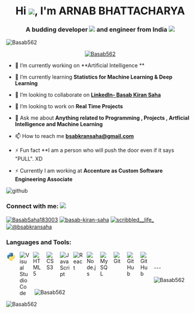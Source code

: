 ### <h1 align="center">Hi <img src="https://github.com/TheDudeThatCode/TheDudeThatCode/blob/master/Assets/Hi.gif" width="29px">, I'm ARNAB BHATTACHARYA</h1>
<h3 align="center">A budding developer <img src="https://github.com/TheDudeThatCode/TheDudeThatCode/blob/master/Assets/Developer.gif" width="30px"> and engineer from India <img src="https://github.com/TheDudeThatCode/TheDudeThatCode/blob/master/Assets/Rocket.gif" width="18px"></h3>


<p align="left"> <img src="https://komarev.com/ghpvc/?username=Basab562&label=Profile%20views&color=0e75b6&style=flat" alt="Basab562" /> </p>

<p align="center"> <a href="https://github.com/ryo-ma/github-profile-trophy"><img src="https://github-profile-trophy.vercel.app/?username=Basab562&theme=dracula" alt="Basab562" /></a> </p>

- 🔭 I’m currently working on **Artificial Intelligence **

- 🌱 I’m currently learning **Statistics for Machine Learning & Deep Learning**

- 👯 I’m looking to collaborate on **[LinkedIn- Basab Kiran Saha](https://www.linkedin.com/in/basab-kiran-saha/)**

<!--- 👨‍💻 You can also check out my portfolio at [LINK OF GOOGLE ](lINK OF GITHUB)--> 

- 🤝 I’m looking to work on **Real Time Projects**

- 💬 Ask me about **Anything related to Programming , Projects , Artficial Intelligence and Machine Learning**

- 📫 How to reach me **bsabkransaha@gmail.com**

- ⚡ Fun fact **I am a person who will push the door even if it says "PULL". XD 
- ⚡  Currently I am working at **Accenture as Custom Software Engineering Associate**



![github](https://user-images.githubusercontent.com/71402528/106022694-225cfd80-60ec-11eb-9d3d-78cf6bf8d2ef.gif)

<h3 align="left">Connect with me: <img src="https://github.com/TheDudeThatCode/TheDudeThatCode/blob/master/Assets/Handshake.gif" height="32px"> </h3>
<p align="left">
  <a href="https://twitter.com/BasabSaha183003" target="blank"><img align="center" src="https://raw.githubusercontent.com/rahuldkjain/github-profile-readme-generator/master/src/images/icons/Social/twitter.svg" alt="BasabSaha183003" height="30" width="40" /></a>
<a href="https://www.linkedin.com/in/basab-kiran-saha/" target="blank"><img align="center" src="https://raw.githubusercontent.com/rahuldkjain/github-profile-readme-generator/master/src/images/icons/Social/linked-in-alt.svg" alt="basab-kiran-saha" height="30" width="40" /></a>
<a href="https://www.instagram.com/scribbled__life_/" target="blank"><img align="center" src="https://raw.githubusercontent.com/rahuldkjain/github-profile-readme-generator/master/src/images/icons/Social/instagram.svg" alt="scribbled__life_" height="30" width="40" /></a> 
<a href="https://www.hackerrank.com/bsabkransaha" target="blank"><img align="center" src="https://raw.githubusercontent.com/rahuldkjain/github-profile-readme-generator/master/src/images/icons/Social/hackerrank.svg" alt="@bsabkransaha" height="30" width="40" /></a></p>


### Languages and Tools:
<img align="left" alt="Python" width="26px" src="https://raw.githubusercontent.com/devicons/devicon/master/icons/python/python-original.svg" style="padding-right:10px;" />
<img align="left" alt="Visual Studio Code" width="26px" src="https://cdn.jsdelivr.net/gh/devicons/devicon/icons/vscode/vscode-original.svg" style="padding-right:10px;" />
<img align="left" alt="HTML5" width="26px" src="https://cdn.jsdelivr.net/gh/devicons/devicon/icons/html5/html5-original.svg" style="padding-right:10px;" />
<img align="left" alt="CSS3" width="26px" src="https://cdn.jsdelivr.net/gh/devicons/devicon/icons/css3/css3-original.svg" style="padding-right:10px;" />
<img align="left" alt="JavaScript" width="26px" src="https://cdn.jsdelivr.net/gh/devicons/devicon/icons/javascript/javascript-original.svg" style="padding-right:10px;" />
<img align="left" alt="React" width="26px" src="https://cdn.jsdelivr.net/gh/devicons/devicon/icons/react/react-original.svg" style="padding-right:10px;" />
<img align="left" alt="Node.js" width="26px" src="https://cdn.jsdelivr.net/gh/devicons/devicon/icons/nodejs/nodejs-original.svg" style="padding-right:10px;" />
<img align="left" alt="MySQL" width="26px" src="https://cdn.jsdelivr.net/gh/devicons/devicon/icons/mysql/mysql-original.svg" style="padding-right:10px;" />
<img align="left" alt="Git" width="26px" src="https://cdn.jsdelivr.net/gh/devicons/devicon/icons/git/git-original.svg" style="padding-right:10px;" />
<img align="left" alt="GitHub" width="26px" src="https://user-images.githubusercontent.com/3369400/139447912-e0f43f33-6d9f-45f8-be46-2df5bbc91289.png" style="padding-right:10px;" />
<img align="left" alt="GitHub" width="26px" src="https://user-images.githubusercontent.com/3369400/139448065-39a229ba-4b06-434b-bc67-616e2ed80c8f.png" style="padding-right:10px;" />

<br />
<br />
---




<p><img align="center" src="https://github-readme-stats.vercel.app/api/top-langs?username=Basab562&show_icons=true&locale=en&layout=compact" alt="Basab562" /></p>

<p>&nbsp;<img align="center" src="https://github-readme-stats.vercel.app/api?username=Basab562&show_icons=true&locale=en" alt="Basab562" /></p>

<p><img align="center" src="https://github-readme-streak-stats.herokuapp.com/?user=Basab562&" alt="Basab562" /></p>
